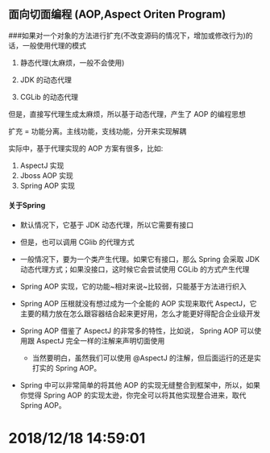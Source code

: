 ## 面向切面编程 (AOP,Aspect Oriten Program) ##

###如果对一个对象的方法进行扩充(不改变源码的情况下，增加或修改行为)的话，一般使用代理的模式


1. 静态代理(太麻烦，一般不会使用)

2. JDK 的动态代理
 
3. CGLib 的动态代理

但是，直接写代理生成太麻烦，所以基于动态代理，产生了 AOP 的编程思想

扩充 = 功能分离。主线功能，支线功能，分开来实现解耦

实际中，基于代理实现的 AOP 方案有很多，比如:

1. AspectJ 实现
2. Jboss AOP 实现
3. Spring AOP 实现

#### 关于Spring

- 默认情况下，它基于 JDK 动态代理，所以它需要有接口
- 但是，也可以调用 CGlib 的代理方式
- 一般情况下，要为一个类产生代理。如果它有接口，那么 Spring 会采取 JDK 动态代理方式；如果没接口，这时候它会尝试使用 CGLib 的方式产生代理
- Spring AOP 实现，它的功能~相对来说~比较弱，只能基于方法进行织入
- Spring AOP 压根就没有想过成为一个全能的 AOP 实现来取代 AspectJ，它主要的精力放在怎么跟容器结合起来更好用，怎么才能更好得配合企业级开发 
- Spring AOP 借鉴了 AspectJ 的非常多的特性，比如说， Spring AOP 可以使用跟 AspectJ 完全一样的注解来声明切面使用

	- 当然要明白，虽然我们可以使用 @AspectJ 的注解，但后面运行的还是实打实的 Spring AOP。
- Spring 中可以非常简单的将其他 AOP 的实现无缝整合到框架中，所以，如果你觉得 Spring AOP 的实现太逊，你完全可以将其他实现整合进来，取代 Spring AOP。


# 2018/12/18 14:59:01    